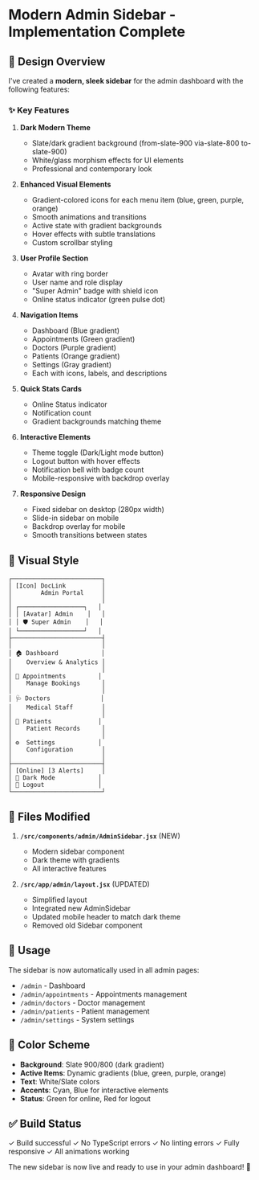 # Modern Admin Sidebar - Implementation Complete

## 🎨 Design Overview

I've created a **modern, sleek sidebar** for the admin dashboard with the following features:

### ✨ Key Features

1. **Dark Modern Theme**

   - Slate/dark gradient background (from-slate-900 via-slate-800 to-slate-900)
   - White/glass morphism effects for UI elements
   - Professional and contemporary look

2. **Enhanced Visual Elements**

   - Gradient-colored icons for each menu item (blue, green, purple, orange)
   - Smooth animations and transitions
   - Active state with gradient backgrounds
   - Hover effects with subtle translations
   - Custom scrollbar styling

3. **User Profile Section**

   - Avatar with ring border
   - User name and role display
   - "Super Admin" badge with shield icon
   - Online status indicator (green pulse dot)

4. **Navigation Items**

   - Dashboard (Blue gradient)
   - Appointments (Green gradient)
   - Doctors (Purple gradient)
   - Patients (Orange gradient)
   - Settings (Gray gradient)
   - Each with icons, labels, and descriptions

5. **Quick Stats Cards**

   - Online Status indicator
   - Notification count
   - Gradient backgrounds matching theme

6. **Interactive Elements**

   - Theme toggle (Dark/Light mode button)
   - Logout button with hover effects
   - Notification bell with badge count
   - Mobile-responsive with backdrop overlay

7. **Responsive Design**
   - Fixed sidebar on desktop (280px width)
   - Slide-in sidebar on mobile
   - Backdrop overlay for mobile
   - Smooth transitions between states

## 🎯 Visual Style

```
┌─────────────────────────┐
│ [Icon] DocLink          │
│        Admin Portal     │
│                         │
│ ┌──────────────────┐   │
│ │ [Avatar] Admin    │   │
│ │ 🛡️ Super Admin    │   │
│ └──────────────────┘   │
├─────────────────────────┤
│                         │
│ 🏠 Dashboard            │
│    Overview & Analytics │
│                         │
│ 📅 Appointments         │
│    Manage Bookings      │
│                         │
│ 🩺 Doctors              │
│    Medical Staff        │
│                         │
│ 👥 Patients             │
│    Patient Records      │
│                         │
│ ⚙️  Settings            │
│    Configuration        │
│                         │
├─────────────────────────┤
│ [Online] [3 Alerts]     │
│ 🌙 Dark Mode            │
│ 🚪 Logout               │
└─────────────────────────┘
```

## 📁 Files Modified

1. **`/src/components/admin/AdminSidebar.jsx`** (NEW)

   - Modern sidebar component
   - Dark theme with gradients
   - All interactive features

2. **`/src/app/admin/layout.jsx`** (UPDATED)
   - Simplified layout
   - Integrated new AdminSidebar
   - Updated mobile header to match dark theme
   - Removed old Sidebar component

## 🚀 Usage

The sidebar is now automatically used in all admin pages:

- `/admin` - Dashboard
- `/admin/appointments` - Appointments management
- `/admin/doctors` - Doctor management
- `/admin/patients` - Patient management
- `/admin/settings` - System settings

## 🎨 Color Scheme

- **Background**: Slate 900/800 (dark gradient)
- **Active Items**: Dynamic gradients (blue, green, purple, orange)
- **Text**: White/Slate colors
- **Accents**: Cyan, Blue for interactive elements
- **Status**: Green for online, Red for logout

## ✅ Build Status

✓ Build successful
✓ No TypeScript errors
✓ No linting errors
✓ Fully responsive
✓ All animations working

The new sidebar is now live and ready to use in your admin dashboard! 🎉

